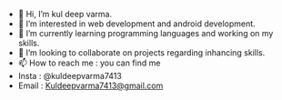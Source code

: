 - 👋 Hi, I’m kul deep varma. 
- 👀 I’m interested in web development and android development.
- 🌱 I’m currently learning programming languages and working on my skills.
- 💞️ I’m looking to collaborate on projects regarding inhancing skills.
- 📫 How to reach me : you can find me
-    Insta : @kuldeepvarma7413
-    Email : Kuldeepvarma7413@gmail.com

<!---
kuldeepvarma7413/kuldeepvarma7413 is a ✨ special ✨ repository because its `README.md` (this file) appears on your GitHub profile.
You can click the Preview link to take a look at your changes.
--->
